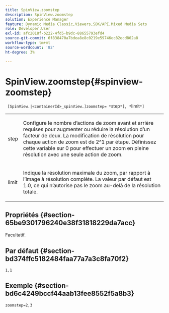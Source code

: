 ```yaml
---
title: SpinView.zoomstep
description: SpinView.zoomstep
solution: Experience Manager
feature: Dynamic Media Classic,Viewers,SDK/API,Mixed Media Sets
role: Developer,User
exl-id: afc2018f-b222-4fd5-b9dc-88655793efd4
source-git-commit: 6f838470a7bdea8e8c0219e59746ec82ecd802a8
workflow-type: tm+mt
source-wordcount: '82'
ht-degree: 3%

---
```


# SpinView.zoomstep{#spinview-zoomstep}

` [SpinView.|<containerId>_spinView.]zoomstep= *`step`*[, *`limit`*]`

<table id="table_2D7F971D503348B8A9559362A1D9B26D"> 
 <tbody> 
  <tr> 
   <td colname="col1"> <p> <span class="codeph"><span class="varname"> step</span></span> </p> </td> 
   <td colname="col2"> <p> Configure le nombre d’actions de zoom avant et arrière requises pour augmenter ou réduire la résolution d’un facteur de deux. La modification de résolution pour chaque action de zoom est de 2^1 par étape. Définissez cette variable sur <span class="codeph"> 0</span> pour effectuer un zoom en pleine résolution avec une seule action de zoom. </p> </td> 
  </tr> 
  <tr> 
   <td colname="col1"> <p> <span class="codeph"><span class="varname"> limit</span></span> </p> </td> 
   <td colname="col2"> <p> Indique la résolution maximale du zoom, par rapport à l’image à résolution complète. La valeur par défaut est <span class="codeph"> 1.0</span>, ce qui n’autorise pas le zoom au-delà de la résolution totale. </p> </td> 
  </tr> 
 </tbody> 
</table>

## Propriétés {#section-65be9301796240e38f31818229da7acc}

Facultatif.

## Par défaut {#section-bd374ffc5182484faa77a7a3c8fa70f2}

`1,1`

## Exemple {#section-bd6c4249bccf44aab13fee8552f5a8b3}

`zoomstep=2,3`
